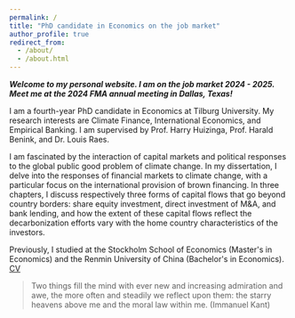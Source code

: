 ```yaml
---
permalink: /
title: "PhD candidate in Economics on the job market"
author_profile: true
redirect_from: 
  - /about/
  - /about.html
---
```

***Welcome to my personal website. I am on the job market 2024 - 2025. Meet me at the 2024 FMA annual meeting in Dallas, Texas!***

I am a fourth-year PhD candidate in Economics at Tilburg University. My research interests are Climate Finance, International Economics, and Empirical Banking. I am supervised by Prof. Harry Huizinga, Prof. Harald Benink, and Dr. Louis Raes. 

I am fascinated by the interaction of capital markets and political responses to the global public good problem of climate change. In my dissertation, I delve into the responses of financial markets to climate change, with a particular focus on the international provision of brown financing. In three chapters, I discuss respectively three forms of capital flows that go beyond country borders: share equity investment, direct investment of M&A, and bank lending, and how the extent of these capital flows reflect the decarbonization efforts vary with the home country characteristics of the investors.

Previously, I studied at the Stockholm School of Economics (Master's in Economics) and the Renmin University of China (Bachelor's in Economics). 
[CV](https://www.dropbox.com/scl/fi/qijnx8gppf8potsj0bdlx/cv.pdf?rlkey=424j0xubetuhuwn012fmc4hv2&st=wbc0d7eu&dl=0)






> Two things fill the mind with ever new and increasing admiration and awe, the more often and steadily we reflect upon them: the starry heavens above me and the moral law within me. (Immanuel Kant)

